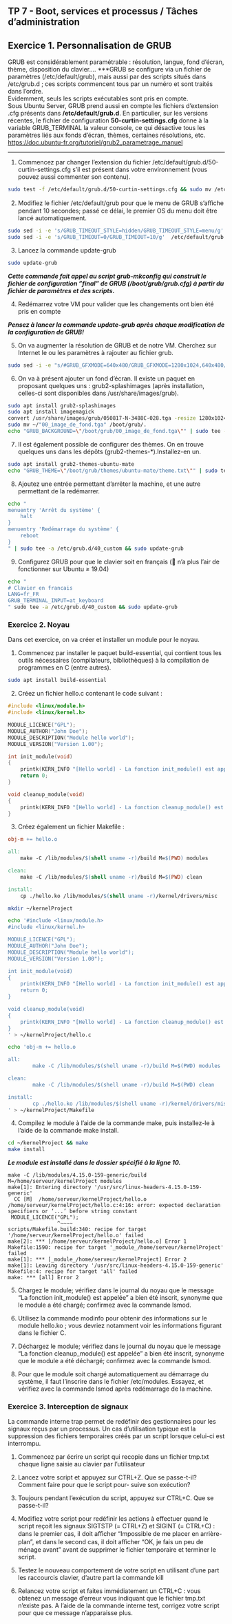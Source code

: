 ## TP 7 - Boot, services et processus / Tâches d’administration

## Exercice 1. Personnalisation de GRUB
GRUB est considérablement paramétrable : résolution, langue, fond d’écran, thème, disposition du clavier....
***GRUB se configure via un fichier de paramètres (/etc/default/grub), mais aussi par des scripts situés dans /etc/grub.d ; ces scripts commencent tous par un numéro et sont traités dans l’ordre. <br>
 Evidemment, seuls les scripts exécutables sont pris en compte.<br>
 Sous Ubuntu Server, GRUB prend aussi en compte les fichiers d’extension .cfg présents dans **/etc/default/grub.d**. En particulier, sur les versions récentes, le fichier de configuration **50-curtin-settings.cfg** donne à la variable GRUB_TERMINAL la valeur console, ce qui désactive tous les paramètres liés aux fonds d’écran, thèmes, certaines résolutions, etc.
 https://doc.ubuntu-fr.org/tutoriel/grub2_parametrage_manuel
 ***



1. Commencez par changer l’extension du fichier /etc/default/grub.d/50-curtin-settings.cfg s’il est présent dans votre environnement (vous pouvez aussi commenter son contenu).

```bash
sudo test -f /etc/default/grub.d/50-curtin-settings.cfg && sudo mv /etc/default/grub.d/50-curtin-settings.cfg /etc/default/grub.d/50-curtin-settings.bak || echo "existe pas"

```

2. Modifiez le fichier /etc/default/grub pour que le menu de GRUB s’aﬀiche pendant 10 secondes; passé ce délai, le premier OS du menu doit être lancé automatiquement.
```bash
sudo sed -i -e 's/GRUB_TIMEOUT_STYLE=hidden/GRUB_TIMEOUT_STYLE=menu/g'  /etc/default/grub
sudo sed -i -e 's/GRUB_TIMEOUT=0/GRUB_TIMEOUT=10/g'  /etc/default/grub
```
3. Lancez la commande update-grub
```bash
sudo update-grub
```

***Cette commande fait appel au script grub-mkconfig qui construit le fichier de configuration ”final” de GRUB (/boot/grub/grub.cfg) à partir du fichier de paramètres et des scripts.***

4. Redémarrez votre VM pour valider que les changements ont bien été pris en compte

***Pensez à lancer la commande update-grub après chaque modification de la configuration de GRUB!***

5. On va augmenter la résolution de GRUB et de notre VM. Cherchez sur Internet le ou les paramètres à rajouter au fichier grub.
```bash 
sudo sed -i -e "s/#GRUB_GFXMODE=640x480/GRUB_GFXMODE=1280x1024,640x480/g" /etc/default/grub && sudo update-grub
```
6. On va à présent ajouter un fond d’écran. Il existe un paquet en proposant quelques uns : grub2-splashimages (après installation, celles-ci sont disponibles dans /usr/share/images/grub).
```bash 
sudo apt install grub2-splashimages 
sudo apt install imagemagick 
convert /usr/share/images/grub/050817-N-3488C-028.tga -resize 1280x1024! -depth 16 ~/"00_image_de_fond.tga"
sudo mv ~/"00_image_de_fond.tga" /boot/grub/.
echo "GRUB_BACKGROUND=\"/boot/grub/00_image_de_fond.tga\"" | sudo tee -a /etc/default/grub && sudo update-grub
```

7. Il est également possible de configurer des thèmes. On en trouve quelques uns dans les dépôts (grub2-themes-*).Installez-en un.
```bash 
sudo apt install grub2-themes-ubuntu-mate
echo "GRUB_THEME=\"/boot/grub/themes/ubuntu-mate/theme.txt\"" | sudo tee -a /etc/default/grub && sudo update-grub
```

8. Ajoutez une entrée permettant d’arrêter la machine, et une autre permettant de la redémarrer.
```bash 
echo "
menuentry 'Arrêt du système' {
	halt
}
menuentry 'Redémarrage du système' {
	reboot
}
" | sudo tee -a /etc/grub.d/40_custom && sudo update-grub
```
9. Configurez GRUB pour que le clavier soit en français ( n’a plus l’air de fonctionner sur Ubuntu ≥ 19.04)
```bash 
echo "
# Clavier en francais 
LANG=fr_FR
GRUB_TERMINAL_INPUT=at_keyboard
" sudo tee -a /etc/grub.d/40_custom && sudo update-grub
``` 
### Exercice 2. Noyau
Dans cet exercice, on va créer et installer un module pour le noyau.
1. Commencez par installer le paquet build-essential, qui contient tous les outils nécessaires (compilateurs, bibliothèques) à la compilation de programmes en C (entre autres).
```bash 
sudo apt install build-essential
```
2. Créez un fichier hello.c contenant le code suivant :
```C
#include <linux/module.h>
#include <linux/kernel.h>

MODULE_LICENCE("GPL");
MODULE_AUTHOR("John Doe");
MODULE_DESCRIPTION("Module hello world");
MODULE_VERSION("Version 1.00");

int init_module(void)
{
    printk(KERN_INFO "[Hello world] - La fonction init_module() est appelée.\n");
    return 0;
}

void cleanup_module(void)
{
    printk(KERN_INFO "[Hello world] - La fonction cleanup_module() est appelée.\n");
}
```
3. Créez également un fichier Makefile :

```Makefile 
obj-m += hello.o

all:
    make -C /lib/modules/$(shell uname -r)/build M=$(PWD) modules

clean:
    make -C /lib/modules/$(shell uname -r)/build M=$(PWD) clean

install:
    cp ./hello.ko /lib/modules/$(shell uname -r)/kernel/drivers/misc
```

```bash 
mkdir ~/kernelProject

echo '#include <linux/module.h>
#include <linux/kernel.h>

MODULE_LICENCE("GPL");
MODULE_AUTHOR("John Doe");
MODULE_DESCRIPTION("Module hello world");
MODULE_VERSION("Version 1.00");

int init_module(void)
{
    printk(KERN_INFO "[Hello world] - La fonction init_module() est appelée.\n");
    return 0;
}

void cleanup_module(void)
{
    printk(KERN_INFO "[Hello world] - La fonction cleanup_module() est appelée.\n");
}
' > ~/kernelProject/hello.c

echo 'obj-m += hello.o

all:
        make -C /lib/modules/$(shell uname -r)/build M=$(PWD) modules

clean:
        make -C /lib/modules/$(shell uname -r)/build M=$(PWD) clean

install:
        cp ./hello.ko /lib/modules/$(shell uname -r)/kernel/drivers/misc
' > ~/kernelProject/Makefile

```
4. Compilez le module à l’aide de la commande make, puis installez-le à l’aide de la commande make
install.
```bash 
cd ~/kernelProject && make
make install 
```
***Le module est installé dans le dossier spécifié à la ligne 10.***

```
make -C /lib/modules/4.15.0-159-generic/build M=/home/serveur/kernelProject modules
make[1]: Entering directory '/usr/src/linux-headers-4.15.0-159-generic'
  CC [M]  /home/serveur/kernelProject/hello.o
/home/serveur/kernelProject/hello.c:4:16: error: expected declaration specifiers or ‘...’ before string constant
 MODULE_LICENCE("GPL");
                ^~~~~
scripts/Makefile.build:340: recipe for target '/home/serveur/kernelProject/hello.o' failed
make[2]: *** [/home/serveur/kernelProject/hello.o] Error 1
Makefile:1590: recipe for target '_module_/home/serveur/kernelProject' failed
make[1]: *** [_module_/home/serveur/kernelProject] Error 2
make[1]: Leaving directory '/usr/src/linux-headers-4.15.0-159-generic'
Makefile:4: recipe for target 'all' failed
make: *** [all] Error 2
```

5. Chargez le module; vérifiez dans le journal du noyau que le message “La fonction init_module() est
appelée” a bien été inscrit, synonyme que le module a été chargé; confirmez avec la commande lsmod.

6. Utilisez la commande modinfo pour obtenir des informations sur le module hello.ko ; vous devriez
notamment voir les informations figurant dans le fichier C.

7. Déchargez le module; vérifiez dans le journal du noyau que le message “La fonction cleanup_module()
est appelée” a bien été inscrit, synonyme que le module a été déchargé; confirmez avec la commande
lsmod.

8. Pour que le module soit chargé automatiquement au démarrage du système, il faut l’inscrire dans le
fichier /etc/modules. Essayez, et vérifiez avec la commande lsmod après redémarrage de la machine.

### Exercice 3. Interception de signaux
La commande interne trap permet de redéfinir des gestionnaires pour les signaux reçus par un processus.
Un cas d’utilisation typique est la suppression des fichiers temporaires créés par un script lorsque celui-ci est
interrompu.
1. Commencez par écrire un script qui recopie dans un fichier tmp.txt chaque ligne saisie au clavier par
l’utilisateur

2. Lancez votre script et appuyez sur CTRL+Z. Que se passe-t-il? Comment faire pour que le script pour-
suive son exécution?

3. Toujours pendant l’exécution du script, appuyez sur CTRL+C. Que se passe-t-il?

4. Modifiez votre script pour redéfinir les actions à effectuer quand le script reçoit les signaux SIGTSTP
(= CTRL+Z) et SIGINT (= CTRL+C) : dans le premier cas, il doit aﬀicher “Impossible de me placer en
arrière-plan”, et dans le second cas, il doit aﬀicher “OK, je fais un peu de ménage avant” avant de
supprimer le fichier temporaire et terminer le script.

5. Testez le nouveau comportement de votre script en utilisant d’une part les raccourcis clavier, d’autre
part la commande kill

6. Relancez votre script et faites immédiatement un CTRL+C : vous obtenez un message d’erreur vous
indiquant que le fichier tmp.txt n’existe pas. A l’aide de la commande interne test, corrigez votre
script pour que ce message n’apparaisse plus.